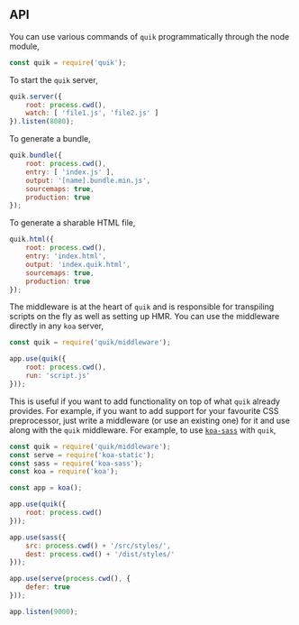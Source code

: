 ## API

You can use various commands of `quik` programmatically through the node module,

```js
const quik = require('quik');
```

To start the `quik` server,

```js
quik.server({
    root: process.cwd(),
    watch: [ 'file1.js', 'file2.js' ]
}).listen(8080);
```

To generate a bundle,

```js
quik.bundle({
    root: process.cwd(),
    entry: [ 'index.js' ],
    output: '[name].bundle.min.js',
    sourcemaps: true,
    production: true
});
```

To generate a sharable HTML file,

```js
quik.html({
    root: process.cwd(),
    entry: 'index.html',
    output: 'index.quik.html',
    sourcemaps: true,
    production: true
});
```

The middleware is at the heart of `quik` and is responsible for transpiling scripts on the fly as well as setting up HMR. You can use the middleware directly in any `koa` server,

```js
const quik = require('quik/middleware');

app.use(quik({
    root: process.cwd(),
    run: 'script.js'
}));
```

This is useful if you want to add functionality on top of what `quik` already provides. For example, if you want to add support for your favourite CSS preprocessor, just write a middleware (or use an existing one) for it and use along with the `quik` middleware. For example, to use [`koa-sass`](https://github.com/kasperlewau/koa-sass) with `quik`,

```js
const quik = require('quik/middleware');
const serve = require('koa-static');
const sass = require('koa-sass');
const koa = require('koa');

const app = koa();

app.use(quik({
    root: process.cwd()
}));

app.use(sass({
    src: process.cwd() + '/src/styles/',
    dest: process.cwd() + '/dist/styles/'
}));

app.use(serve(process.cwd(), {
    defer: true
}));

app.listen(9000);
```

